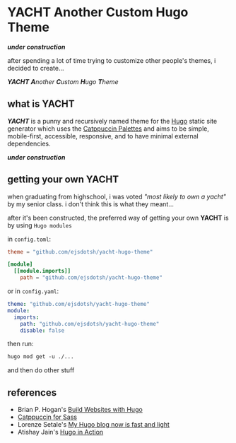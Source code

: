 # YACHT Another Custom Hugo Theme

***under construction***

after spending a lot of time trying to customize other people's themes, i decided to create...

***YACHT** **A**nother **C**ustom **H**ugo **T**heme*

## what is YACHT

***YACHT*** is a punny and recursively named theme for the [Hugo][1] static site generator which uses the
[Catppuccin Palettes][2] and aims to be simple, mobile-first, accessible, responsive, and to have minimal
external dependencies.

***under construction***

## getting your own YACHT

when graduating from highschool, i was voted *"most likely to own a yacht"* by my senior class. i don't think this is what they meant...

after it's been constructed, the preferred way of getting your own **YACHT** is by using `Hugo modules`

in `config.toml`:

```toml
theme = "github.com/ejsdotsh/yacht-hugo-theme"

[module]
  [[module.imports]]
    path = "github.com/ejsdotsh/yacht-hugo-theme"
```

or in `config.yaml`:

```yaml
theme: "github.com/ejsdotsh/yacht-hugo-theme"
module:
  imports:
    path: "github.com/ejsdotsh/yacht-hugo-theme"
    disable: false
```

then run:

```txt
hugo mod get -u ./...
```

and then do other stuff

## references

- Brian P. Hogan's [Build Websites with Hugo](https://pragprog.com/titles/bhhugo/build-websites-with-hugo)
- [Catppuccin for Sass](https://github.com/catppuccin/palette/blob/main/docs/sass.md)
- Lorenze Setale's [My Hugo blog now is fast and light](https://blog.setale.me/2022/01/31/My-Hugo-blog-now-is-fast-and-light/)
- Atishay Jain's [Hugo in Action](https://www.manning.com/books/hugo-in-action)

[1]: <https://gohugo.io> "Hugo"
[2]: <https://github.com/catppuccin/palette> "Catppuccin Palettes"
[4]: <https://github.com/catppuccin/tailwindcss> "Catppuccin theme for Tailwind"
